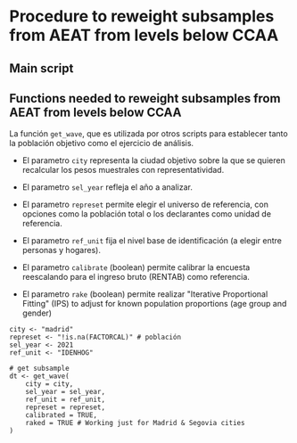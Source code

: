 # Procedure to reweight subsamples from AEAT from levels below CCAA


## Main script






## Functions needed to reweight subsamples from AEAT from levels below CCAA

La función `get_wave`, que es utilizada por otros scripts para establecer tanto la población objetivo como el ejercicio de análisis.

- El parametro `city` representa la ciudad objetivo sobre la que se quieren recalcular los pesos muestrales con representatividad.
- El parametro `sel_year` refleja el año a analizar.
- El parametro `represet` permite elegir el universo de referencia, con opciones como la población total o los declarantes como unidad de referencia.
- El parametro `ref_unit` fija el nivel base de identificación (a elegir entre personas y hogares).
- El parametro `calibrate` (boolean) permite calibrar la encuesta reescalando para el ingreso bruto (RENTAB) como referencia.

- El parametro `rake` (boolean) permite realizar "Iterative Proportional Fitting" (IPS) to adjust for known population proportions (age group and gender)

```{r}
city <- "madrid"
represet <- "!is.na(FACTORCAL)" # población
sel_year <- 2021
ref_unit <- "IDENHOG"

# get subsample
dt <- get_wave(
    city = city,
    sel_year = sel_year,
    ref_unit = ref_unit,
    represet = represet,
    calibrated = TRUE,
    raked = TRUE # Working just for Madrid & Segovia cities
)
```

```{r}
```